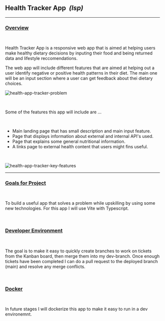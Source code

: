 ## <b> Health Tracker App </b><em>&nbsp;(lsp)</em>

---

### <u> Overview</u>

<br>

Health Tracker App is a responsive web app that is aimed at helping users make healthy dietary decisions by inputing their food and being returned data and lifestyle reccomendations. <br>

The web app will include different features that are aimed at helping out a user identify negative or positive health patterns in their diet. The main one will be an input section where a user can get feedback about thei dietary choices.

![health-app-tracker-problem](https://github.com/AyrtonCR/health-tracker-app/assets/98923297/fa1c79b2-1c33-4669-b62e-5180d528db12)

<br>

Some of the features this app will include are ...

<br>

- Main landing page that has small description and main input feature.
- Page that displays information about external and internal API's used.
- Page that explains some general nutritional information.
- A links page to external health content that users might fins useful.

<br>

![health-app-tracker-key-features](https://github.com/AyrtonCR/health-tracker-app/assets/98923297/742b8974-fb27-4d8a-95b1-5b188630c86d)

---

### <u> Goals for Project </u>

<br>

To build a useful app that solves a problem while upskilling by using some new technologies. For this app I will use Vite with Typescript.

<br>

### <u> Developer Environment </u>

<br>

The goal is to make it easy to quickly create branches to work on tickets from the Kanban board, then merge them into my dev-branch. Once enough tickets have been completed I can do a pull request to the deployed branch (main) and resolve any merge conflicts.

<br>


### <u> Docker </u>

<br>

In future stages I will dockerize this app to make it easy to run in a dev environemnt.

<br>
